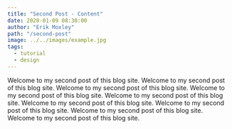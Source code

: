```yaml
---
title: "Second Post - Content"
date: 2020-01-09 08:30:00
author: "Erik Moxley"
path: "/second-post"
image: ../../images/example.jpg
tags:
  - tutorial
  - design
---
```


Welcome to my second post of this blog site. Welcome to my second post of this blog site. Welcome to my second post of this blog site. Welcome to my second post of this blog site. Welcome to my second post of this blog site. Welcome to my second post of this blog site. Welcome to my second post of this blog site. Welcome to my second post of this blog site. Welcome to my second post of this blog site.

